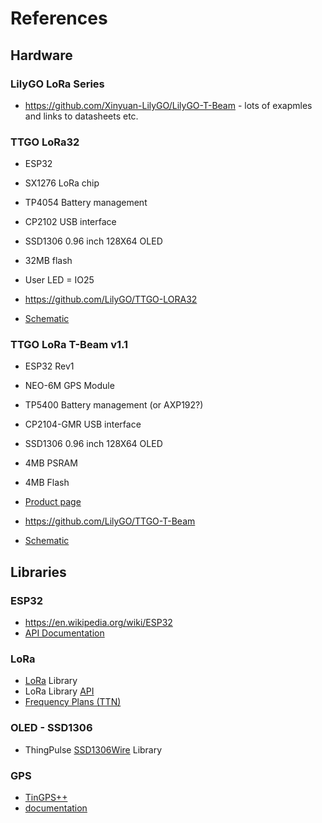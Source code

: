 # References

## Hardware

### LilyGO LoRa Series

- https://github.com/Xinyuan-LilyGO/LilyGO-T-Beam - lots of exapmles and links to datasheets etc.

### TTGO LoRa32

- ESP32
- SX1276 LoRa chip
- TP4054 Battery management
- CP2102 USB interface
- SSD1306 0.96 inch 128X64  OLED
- 32MB flash
- User LED = IO25

- https://github.com/LilyGO/TTGO-LORA32
- [Schematic](https://github.com/Xinyuan-LilyGO/LilyGO-T-Beam/blob/master/schematic/T3_V1.3.pdf)

### TTGO LoRa T-Beam v1.1

- ESP32 Rev1
- NEO-6M GPS Module
- TP5400 Battery management (or AXP192?)
- CP2104-GMR USB interface
- SSD1306 0.96 inch 128X64  OLED
- 4MB PSRAM
- 4MB Flash

- [Product page](http://www.lilygo.cn/claprod_view.aspx?TypeId=62&Id=1281&FId=t28:62:28)
- https://github.com/LilyGO/TTGO-T-Beam
- [Schematic](https://github.com/LilyGO/TTGO-T-Beam/blob/master/t22_gps_v07(1).pdf)
  
## Libraries

### ESP32

- https://en.wikipedia.org/wiki/ESP32
- [API Documentation](https://docs.espressif.com/projects/esp-idf/en/latest/esp32/api-reference/)

### LoRa

- [LoRa](https://github.com/sandeepmistry/arduino-LoRa) Library
- LoRa Library [API](https://github.com/sandeepmistry/arduino-LoRa/blob/master/API.md)
- [Frequency Plans (TTN)](https://www.thethingsnetwork.org/docs/lorawan/frequency-plans.html)

### OLED - SSD1306

- ThingPulse [SSD1306Wire](https://github.com/ThingPulse/esp8266-oled-ssd1306) Library

### GPS

- [TinGPS++](https://github.com/mikalhart/TinyGPSPlus)
- [documentation](http://arduiniana.org/libraries/tinygpsplus/)